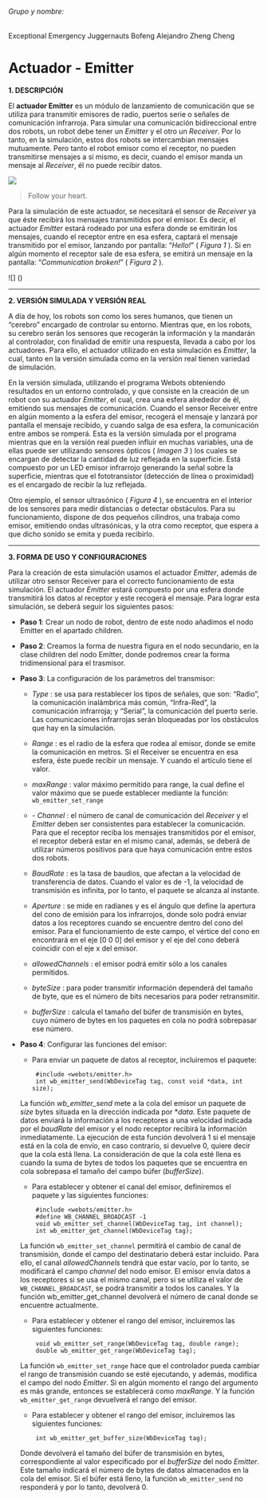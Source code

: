###### Grupo y nombre:
Exceptional Emergency Juggernauts
Bofeng Alejandro Zheng Cheng

# Actuador - Emitter

**1. DESCRIPCIÓN**

El **actuador Emitter** es un módulo de lanzamiento de comunicación que se utiliza para transmitir emisores de radio, puertos serie o señales de comunicación infrarroja. Para simular una comunicación bidireccional entre dos robots, un robot debe tener un *Emitter* y el otro un *Receiver*. Por lo tanto, en la simulación, estos dos robots se intercambian mensajes mutuamente. Pero tanto el robot emisor como el receptor, no pueden transmitirse mensajes a sí mismo, es decir, cuando el emisor manda un mensaje al *Receiver*, él no puede recibir datos.

![](https://pandao.github.io/editor.md/examples/images/4.jpg)

> Follow your heart.

Para la simulación de este actuador, se necesitará el sensor de *Receiver* ya que éste recibirá los mensajes transmitidos por el emisor. Es decir, el actuador *Emitter* estará rodeado por una esfera donde se emitirán los mensajes, cuando el receptor entre en esa esfera, captará el mensaje transmitido por el emisor, lanzando por pantalla: “*Hello!*” ( *Figura 1* ). Si en algún momento el receptor sale de esa esfera, se emitirá un mensaje en la pantalla: “*Communication broken!*” ( *Figura 2* ).

![]
()


---

**2. VERSIÓN SIMULADA Y VERSIÓN REAL**

A día de hoy, los robots son como los seres humanos, que tienen un “cerebro” encargado de controlar su entorno. Mientras que, en los robots, su cerebro serán los sensores que recogerán la información y la mandarán al controlador, con finalidad de emitir una respuesta, llevada a cabo por los actuadores. Para ello, el actuador utilizado en esta simulación es *Emitter*, la cual, tanto en la versión simulada como en la versión real tienen variedad de simulación.

En la versión simulada, utilizando el programa Webots obteniendo resultados en un entorno controlado, y que consiste en la creación de un robot con su actuador *Emitter*, el cual, crea una esfera alrededor de él, emitiendo sus mensajes de comunicación. Cuando el sensor Receiver entre en algún momento a la esfera del emisor, recogerá el mensaje y lanzará por pantalla el mensaje recibido, y cuando salga de esa esfera, la comunicación entre ambos se romperá. Esta es la versión simulada por el programa mientras que en la versión real pueden influir en muchas variables, una de ellas puede ser utilizando sensores ópticos ( *Imagen 3* ) los cuales se encargan de detectar la cantidad de luz reflejada en la superficie. Está compuesto por un LED emisor infrarrojo generando la señal sobre la superficie, mientras que el fototransistor (detección de línea o proximidad) es el encargado de recibir la luz reflejada. 

Otro ejemplo, el sensor ultrasónico ( *Figura 4* ), se encuentra en el interior de los sensores para medir distancias o detectar obstáculos. Para su funcionamiento, dispone de dos pequeños cilindros, una trabaja como emisor, emitiendo ondas ultrasónicas, y la otra como receptor, que espera a que dicho sonido se emita y pueda recibirlo.

---

**3. FORMA DE USO Y CONFIGURACIONES**

Para la creación de esta simulación usamos el actuador *Emitter*, además de utilizar otro sensor Receiver para el correcto funcionamiento de esta simulación. El actuador *Emitter* estará compuesto por una esfera donde transmitirá los datos al receptor y este recogerá el mensaje. Para lograr esta simulación, se deberá seguir los siguientes pasos:

* **Paso 1**: Crear un nodo de robot, dentro de este nodo añadimos el nodo Emitter en el apartado children.

* **Paso 2**: Creamos la forma de nuestra figura en el nodo secundario, en la clase children del nodo Emitter, donde podremos crear la forma tridimensional para el trasmisor.

* **Paso 3**: La configuración de los parámetros del transmisor:
	-	*Type* : se usa para restablecer los tipos de señales, que son: “Radio”, la comunicación inalámbrica más común, “Infra-Red”, la comunicación infrarroja; y “Serial”, la comunicación del puerto serie. Las comunicaciones infrarrojas serán bloqueadas por los obstáculos que hay en la simulación.
	
	-	*Range* : es el radio de la esfera que rodea al emisor, donde se emite la comunicación en metros. Si el Receiver se encuentra en esa esfera, éste puede recibir un mensaje. Y cuando el artículo tiene el valor.
	
	-	*maxRange* : valor máximo permitido para range, la cual define el valor máximo que se puede establecer mediante la función:
	`wb_emitter_set_range`
	
	-	*-	Channel* : el número de canal de comunicación del *Receiver* y el *Emitter* deben ser consistentes para establecer la comunicación. Para que el receptor reciba los mensajes transmitidos por el emisor, el receptor deberá estar en el mismo canal, además, se deberá de utilizar números positivos para que haya comunicación entre estos dos robots.
	
	-	*BaudRate* : es la tasa de baudios, que afectan a la velocidad de transferencia de datos. Cuando el valor es de -1, la velocidad de transmisión es infinita, por lo tanto, el paquete se alcanza al instante.
	
	-	*Aperture* : se mide en radianes y es el ángulo que define la apertura del cono de emisión para los infrarrojos, donde solo podrá enviar datos a los receptores cuando se encuentre dentro del cono del emisor. Para el funcionamiento de este campo, el vértice del cono en encontrará en el eje [0 0 0] del emisor y el eje del cono deberá coincidir con el eje x del emisor.
	
	-	*allowedChannels* : el emisor podrá emitir sólo a los canales permitidos.
	
	-	*byteSize* : para poder transmitir información dependerá del tamaño de byte, que es el número de bits necesarios para poder retransmitir.
	
	-	*bufferSize* : calcula el tamaño del búfer de transmisión en bytes, cuyo número de bytes en los paquetes en cola no podrá sobrepasar ese número. 

* **Paso 4**: Configurar las funciones del emisor:

	-	Para enviar un paquete de datos al receptor, incluiremos el paquete:
	
			 #include <webots/emitter.h> 
			 int wb_emitter_send(WbDeviceTag tag, const void *data, int size);
	
	La función *wb_emitter_send* mete a la cola del emisor un paquete de *size* bytes situada en la dirección indicada por **data.* Este paquete de datos enviará la información a los receptores a una velocidad indicada por el *baudRate* del emisor y el nodo receptor recibirá la información inmediatamente. La ejecución de esta función devolverá 1 si el mensaje está en la cola de envío, en caso contrario, si devuelve 0, quiere decir que la cola está llena. La consideración de que la cola esté llena es cuando la suma de bytes de todos los paquetes que se encuentra en cola sobrepasa el tamaño del campo búfer (*bufferSize*).
	
	-	Para establecer y obtener el canal del emisor, definiremos el paquete y las siguientes funciones:
	
			 #include <webots/emitter.h>
			 #define WB_CHANNEL_BROADCAST -1
			 void wb_emitter_set_channel(WbDeviceTag tag, int channel);
			 int wb_emitter_get_channel(WbDeviceTag tag);
	
	La función `wb_emitter_set_channel` permitirá el cambio de canal de transmisión, donde el campo del destinatario deberá estar incluido. Para ello, el canal *allowedChannels* tendrá que estar vacío, por lo tanto, se modificará el campo *channel* del nodo emisor.
El emisor envía datos a los receptores si se usa el mismo canal, pero si se utiliza el valor de `WB_CHANNEL_BROADCAST`, se podrá transmitir a todos los canales. Y la función wb_emitter_get_channel devolverá el número de canal donde se encuentre actualmente.

	-	Para establecer y obtener el rango del emisor, incluiremos las siguientes funciones:
	
			 void wb_emitter_set_range(WbDeviceTag tag, double range);
			 double wb_emitter_get_range(WbDeviceTag tag);
			 
	La función `wb_emitter_set_range` hace que el controlador pueda cambiar el rango de transmisión cuando se esté ejecutando, y además, modifica el campo del nodo *Emitter*. Si en algún momento el rango del argumento es más grande, entonces se establecerá como *maxRange*. Y la función `wb_emitter_get_range` devuelverá el rango del emisor.
	
	-	Para establecer y obtener el rango del emisor, incluiremos las siguientes funciones:
	
			 int wb_emitter_get_buffer_size(WbDeviceTag tag);
	Donde devolverá el tamaño del búfer de transmisión en bytes, correspondiente al valor especificado por el *bufferSize* del nodo *Emitter*. Este tamaño indicará el número de bytes de datos almacenados en la cola del emisor. Si el búfer está lleno, la función `wb_emitter_send`  no responderá y por lo tanto, devolverá 0.
